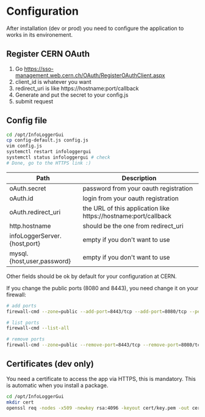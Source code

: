 # Configuration

After installation (dev or prod) you need to configure the application to works in its environement.

## Register CERN OAuth

1. Go https://sso-management.web.cern.ch/OAuth/RegisterOAuthClient.aspx
1. client_id is whatever you want
1. redirect_uri is like https://hostname:port/callback
1. Generate and put the secret to your config.js
1. submit request

## Config file

```bash
cd /opt/InfoLoggerGui
cp config-default.js config.js
vim config.js
systemctl restart infologgergui
systemctl status infologgergui # check
# Done, go to the HTTPS link :)
```

Path  | Description
------------- | -------------
oAuth.secret | password from your oauth registration
oAuth.id | login from your oauth registration
oAuth.redirect_uri | the URL of this application like https://hostname:port/callback
http.hostname | should be the one from redirect_uri
infoLoggerServer.{host,port} | empty if you don't want to use
mysql.{host,user,password} | empty if you don't want to use

Other fields should be ok by default for your configuration at CERN.

If you change the public ports (8080 and 8443), you need change it on your firewall:

```bash
# add ports
firewall-cmd --zone=public --add-port=8443/tcp --add-port=8080/tcp --permanent

# list ports
firewall-cmd --list-all

# remove ports
firewall-cmd --zone=public --remove-port=8443/tcp --remove-port=8080/tcp --permanent
```

## Certificates (dev only)

You need a certificate to access the app via HTTPS, this is mandatory. This is automatic when you install a package.

```bash
cd /opt/InfoLoggerGui
mkdir cert
openssl req -nodes -x509 -newkey rsa:4096 -keyout cert/key.pem -out cert/cert.pem -days 365 -subj "/C=CH/ST=Geneva/L=Meyrin/O=CERN"
```
